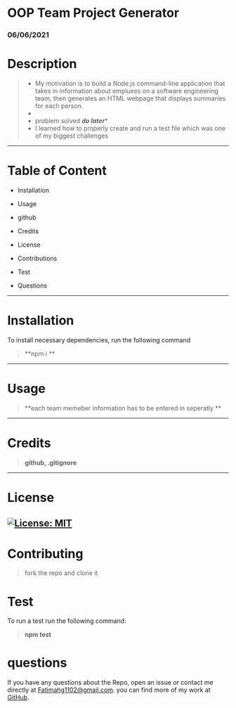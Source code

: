 # OOP Team Project Generator
### 06/06/2021

# Description

>- My motivation is to build a Node.js command-line application that takes in information about empluees on a software engineering team, then generates an HTML webpage that displays summaries for each person.
>- 
>- problem solved ***do later****
>- I learned how to properly create and run a test file which was one of my biggest challenges
---------
# Table of Content
- Installation

- Usage

- github

- Credits

- License 

- Contributions 

- Test

- Questions
------
# Installation
To install necessary dependencies, run the following command

>**npm i **
-------
# Usage
>**each team memeber information has to be entered in seperatly **
-------
# Credits
>**github, .gitignore**
------
# License
[![License: MIT](https://img.shields.io/badge/License-MIT-yellow.svg)](https://opensource.org/licenses/MIT) 
-----
# Contributing
>fork the repo and clone it 

# Test
To run a test run the following command:

>**npm test**

# questions
 If you have any questions about the Repo, open an issue or contact me directly at <Fatimahg1102@gmail.com>. you can find more of my work at [GitHub](https://github.com/Fatimah2014).